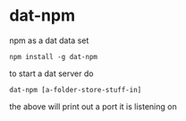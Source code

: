 # dat-npm

npm as a dat data set

	npm install -g dat-npm

to start a dat server do

	dat-npm [a-folder-store-stuff-in]

the above will print out a port it is listening on